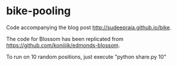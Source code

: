 # bike-pooling

Code accompanying the blog post http://sudeepraja.github.io/bike.

The code for Blossom has been replicated from https://github.com/koniiiik/edmonds-blossom.

To run on 10 random positions, just execute "python share.py 10"
